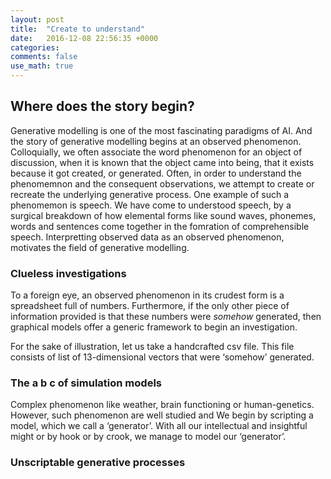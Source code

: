 ```yaml
---
layout: post
title:  "Create to understand"
date:   2016-12-08 22:56:35 +0000
categories: 
comments: false
use_math: true
---
```


## Where does the story begin?

Generative modelling is one of the most fascinating paradigms of AI. And the story of generative modelling begins at an observed phenomenon. Colloquially, we often associate the word phenomenon for an object of discussion, when it is known that the object came into being, that it exists because it got created, or generated. Often, in order to understand the phenomemnon and the consequent observations, we attempt to create or recreate the underlying generative process. One example of such a phenomemon is speech. We have come to understood speech, by a surgical breakdown of how elemental forms like sound waves, phonemes, words and sentences come together in the fomration of comprehensible speech. Interpretting observed data as an observed phenomenon, motivates the field of generative modelling.

### Clueless investigations

To a foreign eye, an observed phenomenon in its crudest form is a spreadsheet full of numbers. Furthermore, if the only other piece of information provided is that these numbers were *somehow* generated, then graphical models offer a generic framework to begin an investigation. 

For the sake of illustration, let us take a handcrafted csv file. This file consists of list of 13-dimensional vectors that were ‘somehow’ generated.

### The a b c of simulation models

Complex phenomenon like weather, brain functioning or human-genetics. However, such phenomenon are well studied and 
We begin by scripting a model, which we call a ‘generator’. With all our intellectual and insightful might or by hook or by crook, we manage to model our ‘generator’. 

### Unscriptable generative processes


